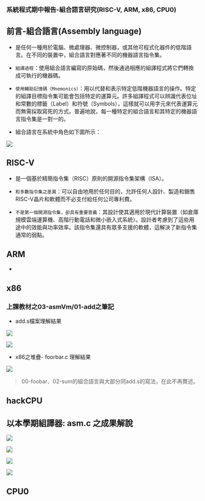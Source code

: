 ### 系統程式期中報告-組合語言研究(RISC-V, ARM, x86, CPU0)

## 前言-組合語言(Assembly language)

* 是任何一種用於電腦、微處理器、微控制器，或其他可程式化器件的低階語言。在不同的裝置中，組合語言對應著不同的機器語言指令集。

* `組譯過程`：使用組合語言編寫的原始碼，然後通過相應的組譯程式將它們轉換成可執行的機器碼。

* `使用輔助記憶碼（Mnemonics）`：用以代替和表示特定低階機器語言的操作。特定的組譯目標指令集可能會包括特定的運算元。許多組譯程式可以辨識代表位址和常數的標籤（Label）和符號（Symbols），這樣就可以用字元來代表運算元而無需採取寫死的方式。普遍地說，每一種特定的組合語言和其特定的機器語言指令集是一對一的。

* 組合語言在系統中角色如下圖所示：

![](https://github.com/ayd0122344/sp108b/blob/master/min-term/image/character.jpg)

## RISC-V

* 是一個基於精簡指令集（RISC）原則的開源指令集架構（ISA）。

* `和多數指令集之差異`：可以自由地用於任何目的，允許任何人設計、製造和銷售RISC-V晶片和軟體而不必支付給任何公司專利費。

* `不是第一個開源指令集，卻具有重要意義`：其設計使其適用於現代計算裝置（如倉庫規模雲端運算機、高階行動電話和微小嵌入式系統）。設計者考慮到了這些用途中的效能與功率效率。該指令集還具有眾多支援的軟體，這解決了新指令集通常的弱點。

## ARM

* 

## x86 

### 

### 上課教材之03-asmVm/01-add之筆記

* add.s檔案理解結果

![](https://github.com/ayd0122344/sp108b/blob/master/week6/Image/addx86.png)

![](https://github.com/ayd0122344/sp108b/blob/master/week6/Image/addx86-2.png)

* x86之堆疊- foorbar.c 理解結果

![](https://github.com/ayd0122344/sp108b/blob/master/week6/Image/x86stack.png)

> 00-foobar、02-sum的組合語言與大部分同add.s的寫法，在此不再贅述。

## hackCPU

## 以本學期組譯器: asm.c 之成果解說

![](https://github.com/ayd0122344/sp108b/blob/master/week4/Image/asmPass1.png)

![](https://github.com/ayd0122344/sp108b/blob/master/week4/Image/asmPass2.png)

![](https://github.com/ayd0122344/sp108b/blob/master/week4/Image/asmParse.png)

![](https://github.com/ayd0122344/sp108b/blob/master/week4/Image/asmCode2Bin.png)


## CPU0
